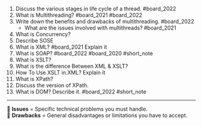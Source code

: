 1. Discuss the various stages in life cycle of a thread. #board_2022 
2. What is Multithreading? #board_2021 #board_2022 
3. Write down the benefits and drawbacks of multithreading. #board_2022 
	- What are the issues involved with multithreads? #board_2021 
4. What is Concurrency?
5. Describe SOSE
6. What is XML? #board_2021  Explain it
7. What is SOAP? #board_2022 #board_2020 #short_note 
8. What is XSLT?
9. What is the difference Between XML & XSLT?
10. How To Use XSLT in.XML? Explain it
11. What is XPath?
12. Discuss the version of XPath.
13. What is DOM? Describe it. #board_2022 #short_note 

---

🔹 **Issues** = Specific technical problems you must handle.  
🔹 **Drawbacks** = General disadvantages or limitations you have to accept.